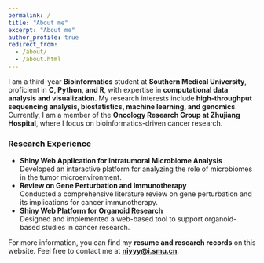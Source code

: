 ```yaml
---
permalink: /
title: "About me"
excerpt: "About me"
author_profile: true
redirect_from: 
  - /about/
  - /about.html
---
```


I am a third-year **Bioinformatics** student at **Southern Medical University**, proficient in **C, Python, and R**, with expertise in **computational data analysis and visualization**. My research interests include **high-throughput sequencing analysis, biostatistics, machine learning, and genomics**. Currently, I am a member of the **Oncology Research Group at Zhujiang Hospital**, where I focus on bioinformatics-driven cancer research.  

### Research Experience  
- **Shiny Web Application for Intratumoral Microbiome Analysis**  
  Developed an interactive platform for analyzing the role of microbiomes in the tumor microenvironment.  
- **Review on Gene Perturbation and Immunotherapy**  
  Conducted a comprehensive literature review on gene perturbation and its implications for cancer immunotherapy.  
- **Shiny Web Platform for Organoid Research**  
  Designed and implemented a web-based tool to support organoid-based studies in cancer research.  

For more information, you can find my **resume and research records** on this website. Feel free to contact me at **niyyy@i.smu.cn**.  


